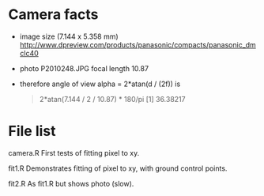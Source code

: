 # Camera facts

* image size (7.144 x 5.358 mm)
  http://www.dpreview.com/products/panasonic/compacts/panasonic_dmclc40

* photo P2010248.JPG focal length 10.87

* therefore angle of view alpha = 2*atan(d / (2f)) is

    > 2*atan(7.144 / 2 / 10.87) * 180/pi
    [1] 36.38217


# File list

camera.R
    First tests of fitting pixel to xy.

fit1.R
    Demonstrates fitting of pixel to xy, with ground control points.

fit2.R
    As fit1.R but shows photo (slow).


